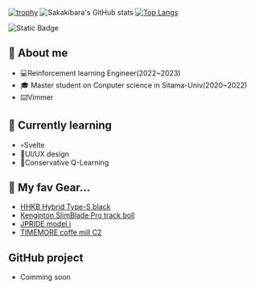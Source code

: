 [![trophy](https://github-profile-trophy.vercel.app/?username=sakakibara-yuuki&theme=flat)](https://github.com/ryo-ma/github-profile-trophy)
![Sakakibara's GitHub stats](https://github-readme-stats.vercel.app/api?username=sakakibara-yuuki&show_icons=true&count_private=true&include_all_commits=true)
[![Top Langs](https://github-readme-stats.vercel.app/api/top-langs/?username=sakakibara-yuuki&layout=compact)](https://github.com/anuraghazra/github-readme-stats)

![Static Badge](https://img.shields.io/badge/development-on-blue)

🏅 About me
---
* 💻Reinforcement learning Engineer(2022~2023)
* 🎓 Master student on Conputer science in Sitama-Univ(2020~2022)
* ⌨️Vimmer

🌱 Currently learning
---
* 💀Svelte
* 📱UI/UX design
* 🤖Conservative Q-Learning

👻 My fav Gear...
---
- [HHKB Hybrid Type-S black](https://www.pfu.ricoh.com/direct/hhkb/detail_pd-kb800bns.html)
- [Kenginton SlimBlade Pro track boll](https://www.kensington.com/ja-jp/p/%E8%A3%BD%E5%93%81/%E3%82%B3%E3%83%B3%E3%83%88%E3%83%AD%E3%83%BC%E3%83%AB/%E3%83%88%E3%83%A9%E3%83%83%E3%82%AF%E3%83%9C%E3%83%BC%E3%83%AB/slimblade-pro%E3%83%88%E3%83%A9%E3%83%83%E3%82%AF%E3%83%9C%E3%83%BC%E3%83%AB3/)
- [JPRIDE model i](https://www.amazon.co.jp/%E3%83%96%E3%83%AB%E3%83%BC%E3%83%88%E3%82%A5%E3%83%BC%E3%82%B9%E3%82%A4%E3%83%A4%E3%83%9B%E3%83%B3-%E3%83%8E%E3%82%A4%E3%82%BA%E3%82%AD%E3%83%A3%E3%83%B3%E3%82%BB%E3%83%AA%E3%83%B3%E3%82%B0-%E5%AE%8C%E5%85%A8%E3%83%AF%E3%82%A4%E3%83%A4%E3%83%AC%E3%82%B9%E3%82%A4%E3%83%A4%E3%83%9B%E3%83%B3-%E3%80%9027%E6%99%82%E9%96%93%E9%80%A3%E7%B6%9A%E5%86%8D%E7%94%9F%EF%BD%98%E8%87%AA%E5%8B%95%E6%8E%A5%E7%B6%9A%EF%BD%98%E9%98%B2%E6%B0%B4IPX4%EF%BD%98%EF%BC%92%E5%8F%B0%E3%81%AE%E6%8E%A5%E7%B6%9A%E5%85%88%E5%88%87%E3%82%8A%E6%9B%BF%E3%81%88%E3%80%91%E3%80%90%E8%87%AA%E5%88%86%E3%81%AE%E9%9F%B3%E3%81%A8%E5%87%BA%E4%BC%9A%E3%81%88%E3%82%8B%E3%83%BB%E9%9F%B3%E3%81%A7%E9%81%B8%E3%81%B6%E4%BA%BA%E3%81%AE%E7%82%BA%E3%81%AE%E3%82%A4%E3%83%A4%E3%83%9B%E3%83%B3%E3%80%91/dp/B0BRTYZFZW?ref_=ast_sto_dp&th=1&psc=1)
- [TIMEMORE coffe mill C2](https://www.amazon.co.jp/TIMEMORE%E3%82%BF%E3%82%A4%E3%83%A0%E3%83%A2%E3%82%A2-C2-%E6%89%8B%E6%8C%BD%E3%81%8D%E3%82%B3%E3%83%BC%E3%83%92%E3%83%BC%E3%82%B0%E3%83%A9%E3%82%A4%E3%83%B3%E3%83%80%E3%83%BC-36%E6%AE%B5%E9%9A%8E%E7%B2%97%E3%81%95%E8%AA%BF%E6%95%B4%E5%8F%AF%E8%83%BD-grinder/dp/B08JHNQMFC/ref=sr_1_8?keywords=timemore+coffee+c2&sr=8-8)

GitHub project
---
* Comming soon

<!--
### Currently working on
* Comming soon

### as owner
* Comming soon

### as contributor
* Comming soon
-->


<!--
**sakakibara-yuuki/sakakibara-yuuki** is a ✨ _special_ ✨ repository because its `README.md` (this file) appears on your GitHub profile.

Here are some ideas to get you started:

- 🔭 I’m currently working on ...
- 🌱 I’m currently learning ...
- 👯 I’m looking to collaborate on ...
- 🤔 I’m looking for help with ...
- 💬 Ask me about ...
- 📫 How to reach me: ...
- 😄 Pronouns: ...
- ⚡ Fun fact: ...
-->
